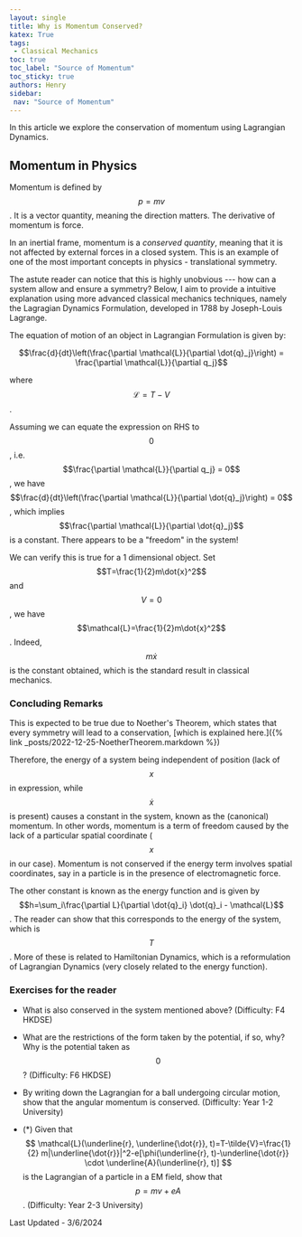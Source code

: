 ```yaml
---
layout: single
title: Why is Momentum Conserved?
katex: True
tags: 
 - Classical Mechanics
toc: true
toc_label: "Source of Momentum"
toc_sticky: true
authors: Henry
sidebar:
 nav: "Source of Momentum"
---
```

In this article we explore the conservation of momentum using Lagrangian Dynamics. 
## Momentum in Physics

Momentum is defined by $$p=mv$$. It is a vector quantity, meaning the direction matters. The derivative of momentum is force. 

In an inertial frame, momentum is a *conserved quantity*, meaning that it is not affected by external forces in a closed system. This is an example of one of the most important concepts in physics - translational symmetry. 

The astute reader can notice that this is highly unobvious --- how can a system allow and ensure a symmetry? Below, I aim to provide a intuitive explanation using more advanced classical mechanics techniques, namely the Lagragian Dynamics Formulation, developed in 1788 by Joseph-Louis Lagrange. 

The equation of motion of an object in Lagrangian Formulation is given by:

$$\frac{d}{dt}\left(\frac{\partial \mathcal{L}}{\partial \dot{q}_j}\right) = \frac{\partial \mathcal{L}}{\partial q_j}$$

where $$\mathcal{L}=T-V$$. 


Assuming we can equate the expression on RHS to $$0$$, i.e. $$\frac{\partial \mathcal{L}}{\partial q_j} = 0$$, we have $$\frac{d}{dt}\left(\frac{\partial \mathcal{L}}{\partial \dot{q}_j}\right) = 0$$
, which implies $$\frac{\partial \mathcal{L}}{\partial \dot{q}_j}$$ is a constant. There appears to be a "freedom" in the system! 

We can verify this is true for a 1 dimensional object. Set $$T=\frac{1}{2}m\dot{x}^2$$ and $$V=0$$, we have $$\mathcal{L}=\frac{1}{2}m\dot{x}^2$$. Indeed, $$m \dot{x}$$ is the constant obtained, which is the standard result in classical mechanics. 

### Concluding Remarks 

This is expected to be true due to Noether's Theorem, which states that every symmetry will  lead to a conservation, [which is explained here.]({% link _posts/2022-12-25-NoetherTheorem.markdown %})


Therefore, the energy of a system being independent of position (lack of $$x$$ in expression, while $$\dot{x}$$ is present) causes a constant in the system, known as the (canonical) momentum. In other words, momentum is a term of freedom caused by the lack of a particular spatial coordinate ($$x$$ in our case). Momentum is not conserved if the energy term involves spatial coordinates, say in a particle is in the presence of electromagnetic force.

The other constant is known as the energy function and is given by $$h=\sum_i\frac{\partial L}{\partial \dot{q}_i} \dot{q}_i - \mathcal{L}$$. The reader can show that this corresponds to the energy of the system, which is $$T$$. More of these is related to Hamiltonian Dynamics, which is a reformulation of Lagrangian Dynamics (very closely related to the energy function).

### Exercises for the reader

 - What is also conserved in the system mentioned above? (Difficulty: F4 HKDSE) 
 - What are the restrictions of the form taken by the potential, if so, why? Why is the potential taken as $$0$$?  (Difficulty: F6 HKDSE)

 - By writing down the Lagrangian for a ball undergoing circular motion, show that the angular momentum is conserved.  (Difficulty: Year 1-2 University)

 - (*) Given that $$
\mathcal{L}(\underline{r}, \underline{\dot{r}}, t)=T-\tilde{V}=\frac{1}{2} m|\underline{\dot{r}}|^2-e[\phi(\underline{r}, t)-\underline{\dot{r}} \cdot \underline{A}(\underline{r}, t)] 
$$ is the Lagrangian of a particle in a EM field, show that $$p=mv+eA$$. (Difficulty: Year 2-3 University)

 
Last Updated - 3/6/2024